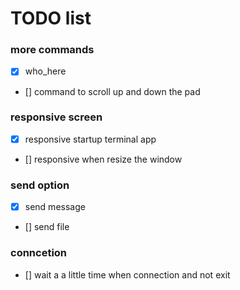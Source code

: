 # TODO list

### more commands
- [x] who_here
- [] command to scroll up and down the pad

### responsive screen
- [x] responsive startup terminal app
- [] responsive when resize the window

### send option
- [x] send message
- [] send file

### conncetion
- [] wait a a little time when connection and not exit
